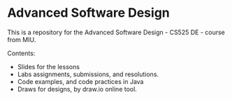 # Advanced Software Design
This is a repository for the Advanced Software Design - CS525 DE - course from MIU.

Contents:
- Slides for the lessons
- Labs assignments, submissions, and resolutions.
- Code examples, and code practices in Java
- Draws for designs, by draw.io online tool.
